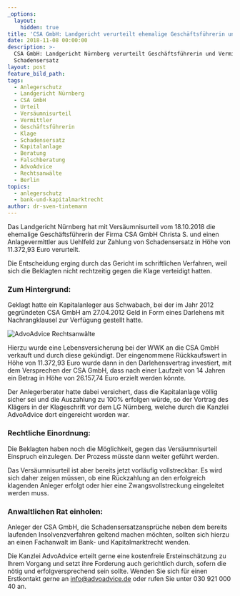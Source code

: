 ```yaml
---
_options:
  layout:
    hidden: true
title: 'CSA GmbH: Landgericht verurteilt ehemalige Geschäftsführerin und Vermittler'
date: 2018-11-08 00:00:00
description: >-
  CSA GmbH: Landgericht Nürnberg verurteilt Geschäftsführerin und Vermittler zu
  Schadensersatz
layout: post
feature_bild_path:
tags:
  - Anlegerschutz
  - Landgericht Nürnberg
  - CSA GmbH
  - Urteil
  - Versäumnisurteil
  - Vermittler
  - Geschäftsführerin
  - Klage
  - Schadensersatz
  - Kapitalanlage
  - Beratung
  - Falschberatung
  - AdvoAdvice
  - Rechtsanwälte
  - Berlin
topics:
  - anlegerschutz
  - bank-und-kapitalmarktrecht
author: dr-sven-tintemann
---
```


Das Landgericht N&uuml;rnberg hat mit Vers&auml;umnisurteil vom 18.10.2018 die ehemalige Gesch&auml;ftsf&uuml;hrerin der Firma CSA GmbH Christa S. und einen Anlagevermittler aus Uehlfeld zur Zahlung von Schadensersatz in H&ouml;he von 11.372,93 Euro verurteilt.

Die Entscheidung erging durch das Gericht im schriftlichen Verfahren, weil sich die Beklagten nicht rechtzeitig gegen die Klage verteidigt hatten.

### Zum Hintergrund:

Geklagt hatte ein Kapitalanleger aus Schwabach, bei der im Jahr 2012 gegr&uuml;ndeten CSA GmbH am 27.04.2012 Geld in Form eines Darlehens mit Nachrangklausel zur Verf&uuml;gung gestellt hatte.

![AdvoAdvice Rechtsanwälte](/uploads/sven-portrait-04.jpg "Dr. Tintemann erstreitet Prozesserfolg in Sachen CSA GmbH")

Hierzu wurde eine Lebensversicherung bei der WWK an die CSA GmbH verkauft und durch diese gek&uuml;ndigt. Der eingenommene R&uuml;ckkaufswert in H&ouml;he von 11.372,93 Euro wurde dann in den Darlehensvertrag investiert, mit dem Versprechen der CSA GmbH, dass nach einer Laufzeit von 14 Jahren ein Betrag in H&ouml;he von 26.157,74 Euro erzielt werden k&ouml;nnte.

Der Anlegerberater hatte dabei versichert, dass die Kapitalanlage v&ouml;llig sicher sei und die Auszahlung zu 100% erfolgen w&uuml;rde, so der Vortrag des Kl&auml;gers in der Klageschrift vor dem LG N&uuml;rnberg, welche durch die Kanzlei AdvoAdvice dort eingereicht worden war.

### Rechtliche Einordnung:

Die Beklagten haben noch die M&ouml;glichkeit, gegen das Vers&auml;umnisurteil Einspruch einzulegen. Der Prozess m&uuml;sste dann weiter gef&uuml;hrt werden.

Das Vers&auml;umnisurteil ist aber bereits jetzt vorl&auml;ufig vollstreckbar. Es wird sich daher zeigen m&uuml;ssen, ob eine R&uuml;ckzahlung an den erfolgreich klagenden Anleger erfolgt oder hier eine Zwangsvollstreckung eingeleitet werden muss.

### Anwaltlichen Rat einholen:

Anleger der CSA GmbH, die Schadensersatzanspr&uuml;che neben dem bereits laufenden Insolvenzverfahren geltend machen m&ouml;chten, sollten sich hierzu an einen Fachanwalt im Bank- und Kapitalmarktrecht wenden.

Die Kanzlei AdvoAdvice erteilt gerne eine kostenfreie Ersteinsch&auml;tzung zu Ihrem Vorgang und setzt ihre Forderung auch gerichtlich durch, sofern die n&ouml;tig und erfolgversprechend sein sollte. Wenden Sie sich f&uuml;r einen Erstkontakt gerne an info@advoadvice.de oder rufen Sie unter 030 921 000 40 an.